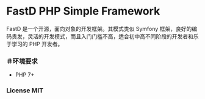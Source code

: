 # FastD PHP Simple Framework

FastD 是一个开源，面向对象的开发框架。其模式类似 Symfony 框架，良好的编码贵发，灵活的开发模式，而且入门门槛不高，适合初中高不同阶段的开发者和乐于学习的 PHP 开发者。

### ＃环境要求

* PHP 7+

### License MIT

